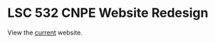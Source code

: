 # LSC 532 CNPE Website Redesign

View the [current](https://www.esf.edu/nativepeoples/index.php) website.